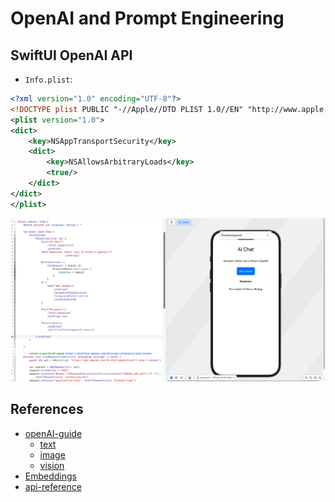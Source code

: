# OpenAI and Prompt Engineering


## SwiftUI OpenAI API

- `Info.plist`: 

```xml
<?xml version="1.0" encoding="UTF-8"?>
<!DOCTYPE plist PUBLIC "-//Apple//DTD PLIST 1.0//EN" "http://www.apple.com/DTDs/PropertyList-1.0.dtd">
<plist version="1.0">
<dict>
	<key>NSAppTransportSecurity</key>
	<dict>
		<key>NSAllowsArbitraryLoads</key>
		<true/>
	</dict>
</dict>
</plist>
```
![](./images/openai-swift1.png)

## References
- [openAI-guide](https://platform.openai.com/docs/overview)
	- [text](https://platform.openai.com/docs/guides/text-generation)
	- [image](https://platform.openai.com/docs/guides/images)
	- [vision](https://platform.openai.com/docs/guides/vision)
- [Embeddings](https://platform.openai.com/docs/guides/embeddings)
- [api-reference](https://platform.openai.com/docs/api-reference/introduction)
